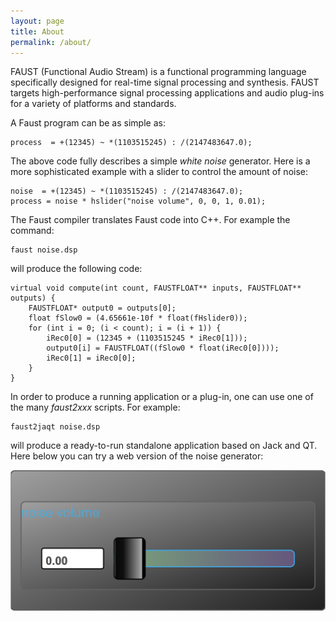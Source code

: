 ```yaml
---
layout: page
title: About
permalink: /about/
---
```


FAUST (Functional Audio Stream) is a functional programming language specifically designed for real-time signal processing and synthesis. FAUST targets high-performance signal processing applications and audio plug-ins for a variety of platforms and standards.

A Faust program can be as simple as:

	process  = +(12345) ~ *(1103515245) : /(2147483647.0);

The above code fully describes a simple *white noise* generator. Here is a more sophisticated example with a slider to control the amount of noise:

	noise  = +(12345) ~ *(1103515245) : /(2147483647.0);
	process = noise * hslider("noise volume", 0, 0, 1, 0.01);

The Faust compiler translates Faust code into C++. For example the command:

	faust noise.dsp

will produce the following code:

	virtual void compute(int count, FAUSTFLOAT** inputs, FAUSTFLOAT** outputs) {
		FAUSTFLOAT* output0 = outputs[0];
		float fSlow0 = (4.65661e-10f * float(fHslider0));
		for (int i = 0; (i < count); i = (i + 1)) {
			iRec0[0] = (12345 + (1103515245 * iRec0[1]));
			output0[i] = FAUSTFLOAT((fSlow0 * float(iRec0[0])));
			iRec0[1] = iRec0[0];
		}
	}

In order to produce a running application or a plug-in, one can use one of the many _faust2xxx_ scripts. For example:

	faust2jaqt noise.dsp

will produce a ready-to-run standalone application based on Jack and QT. Here below you can try a web version of the noise generator:

[![noise example](/images/noise.png)](/images/noise/noise.html)

